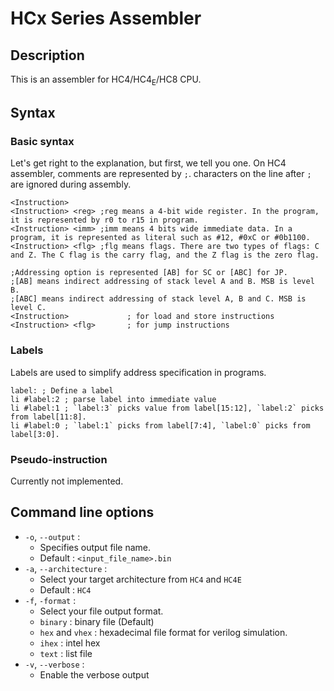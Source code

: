 # HCx Series Assembler

## Description

This is an assembler for HC4/HC4<sub>E</sub>/HC8 CPU.


## Syntax
### Basic syntax

Let's get right to the explanation, but first, we tell you one.
On HC4 assembler, comments are represented by `;`. characters on the line after `;` are ignored during assembly.
```
<Instruction>
<Instruction> <reg> ;reg means a 4-bit wide register. In the program, it is represented by r0 to r15 in program.
<Instruction> <imm> ;imm means 4 bits wide immediate data. In a program, it is represented as literal such as #12, #0xC or #0b1100.
<Instruction> <flg> ;flg means flags. There are two types of flags: C and Z. The C flag is the carry flag, and the Z flag is the zero flag. 

;Addressing option is represented [AB] for SC or [ABC] for JP.
;[AB] means indirect addressing of stack level A and B. MSB is level B.
;[ABC] means indirect addressing of stack level A, B and C. MSB is level C.
<Instruction>             ; for load and store instructions
<Instruction> <flg>       ; for jump instructions
```

### Labels

Labels are used to simplify address specification in programs.
```assembly
label: ; Define a label
li #label:2 ; parse label into immediate value
li #label:1 ; `label:3` picks value from label[15:12], `label:2` picks from label[11:8].
li #label:0 ; `label:1` picks from label[7:4], `label:0` picks from label[3:0].
```

### Pseudo-instruction

Currently not implemented.

## Command line options

* ```-o```, ```--output``` :
  * Specifies output file name.
  * Default : ```<input_file_name>.bin```
* ```-a```, ```--architecture``` :
  * Select your target architecture from ```HC4``` and ```HC4E```
  * Default : ```HC4```
* ```-f```, ```-format``` : 
  * Select your file output format.
  * ```binary``` : binary file (Default)
  * ```hex``` and ```vhex``` : hexadecimal file format for verilog simulation.
  * ```ihex``` : intel hex
  * ```text``` : list file
* ```-v```, ```--verbose``` : 
  * Enable the verbose output
